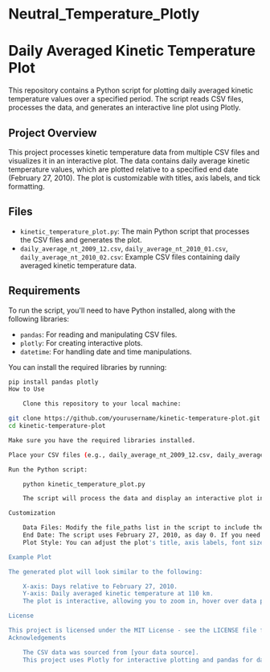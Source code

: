 # Neutral_Temperature_Plotly
# Daily Averaged Kinetic Temperature Plot

This repository contains a Python script for plotting daily averaged kinetic temperature values over a specified period. The script reads CSV files, processes the data, and generates an interactive line plot using Plotly.

## Project Overview

This project processes kinetic temperature data from multiple CSV files and visualizes it in an interactive plot. The data contains daily average kinetic temperature values, 
which are plotted relative to a specified end date (February 27, 2010). The plot is customizable with titles, axis labels, and tick formatting.

## Files

- `kinetic_temperature_plot.py`: The main Python script that processes the CSV files and generates the plot.
- `daily_average_nt_2009_12.csv`, `daily_average_nt_2010_01.csv`, `daily_average_nt_2010_02.csv`: Example CSV files containing daily averaged kinetic temperature data.

## Requirements

To run the script, you'll need to have Python installed, along with the following libraries:

- `pandas`: For reading and manipulating CSV files.
- `plotly`: For creating interactive plots.
- `datetime`: For handling date and time manipulations.

You can install the required libraries by running:

```bash
pip install pandas plotly
How to Use

    Clone this repository to your local machine:

git clone https://github.com/yourusername/kinetic-temperature-plot.git
cd kinetic-temperature-plot

Make sure you have the required libraries installed.

Place your CSV files (e.g., daily_average_nt_2009_12.csv, daily_average_nt_2010_01.csv, daily_average_nt_2010_02.csv) in the same directory as the Python script.

Run the Python script:

    python kinetic_temperature_plot.py

    The script will process the data and display an interactive plot in your web browser.

Customization

    Data Files: Modify the file_paths list in the script to include the paths to your own CSV files.
    End Date: The script uses February 27, 2010, as day 0. If you need to adjust the reference date, you can change the value of end_date in the script.
    Plot Style: You can adjust the plot's title, axis labels, font sizes, and other styling properties in the update_layout section of the script.

Example Plot

The generated plot will look similar to the following:

    X-axis: Days relative to February 27, 2010.
    Y-axis: Daily averaged kinetic temperature at 110 km.
    The plot is interactive, allowing you to zoom in, hover over data points, and explore the data.

License

This project is licensed under the MIT License - see the LICENSE file for details.
Acknowledgements

    The CSV data was sourced from [your data source].
    This project uses Plotly for interactive plotting and pandas for data handling.
